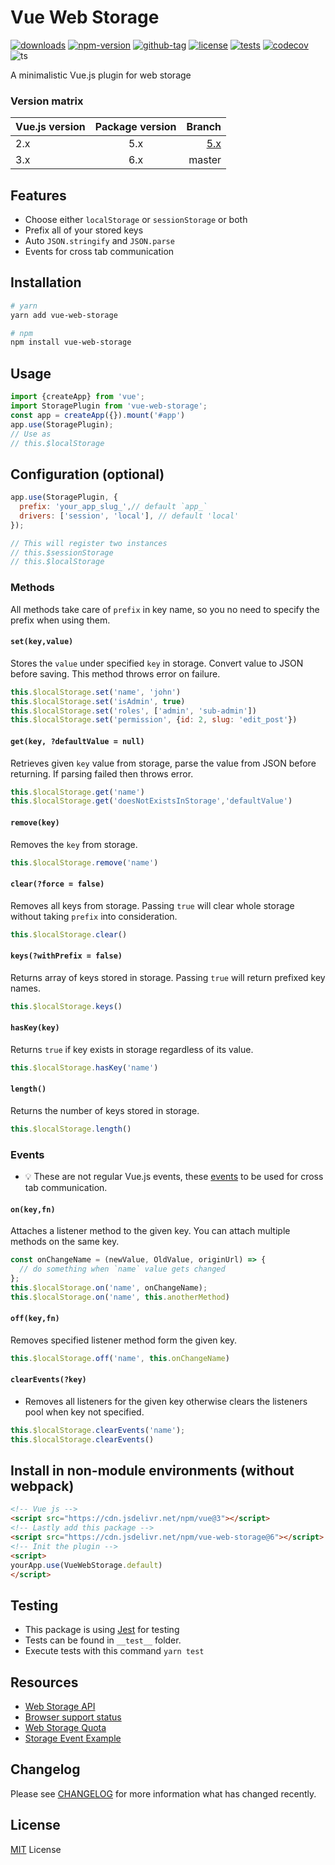 # Vue Web Storage

[![downloads](https://badgen.net/npm/dt/vue-web-storage)](http://npm-stats.com/~packages/vue-web-storage)
[![npm-version](https://badgen.net/npm/v/vue-web-storage)](https://www.npmjs.com/package/vue-web-storage)
[![github-tag](https://badgen.net/github/tag/ankurk91/vue-web-storage)](https://github.com/ankurk91/vue-web-storage/)
[![license](https://badgen.net/github/license/ankurk91/vue-web-storage)](https://yarnpkg.com/en/package/vue-web-storage)
[![tests](https://github.com/ankurk91/vue-web-storage/workflows/tests/badge.svg)](https://github.com/ankurk91/vue-web-storage/actions)
[![codecov](https://codecov.io/gh/ankurk91/vue-web-storage/branch/master/graph/badge.svg)](https://codecov.io/gh/ankurk91/vue-web-storage)
![ts](https://badgen.net/badge/Built%20With/TypeScript/blue)

A minimalistic Vue.js plugin for web storage

### Version matrix
| Vue.js version | Package version | Branch          |
| :---           | :---:           | ---:           | 
| 2.x            | 5.x             | [5.x](https://github.com/ankurk91/vue-web-storage/tree/v5.x) |
| 3.x            | 6.x             | master          |

## Features
* Choose either `localStorage` or `sessionStorage` or both
* Prefix all of your stored keys
* Auto `JSON.stringify` and `JSON.parse`
* Events for cross tab communication

## Installation
```bash
# yarn
yarn add vue-web-storage

# npm
npm install vue-web-storage
```

## Usage
```js
import {createApp} from 'vue';
import StoragePlugin from 'vue-web-storage';  
const app = createApp({}).mount('#app')
app.use(StoragePlugin); 
// Use as
// this.$localStorage
```

## Configuration (optional)
```js
app.use(StoragePlugin, {
  prefix: 'your_app_slug_',// default `app_`
  drivers: ['session', 'local'], // default 'local'
});

// This will register two instances
// this.$sessionStorage
// this.$localStorage
```

### Methods
All methods take care of `prefix` in key name, so you no need to specify the prefix when using them.

#### `set(key,value)`
Stores the `value` under specified `key` in storage. Convert value to JSON before saving.
This method throws error on failure.
```js
this.$localStorage.set('name', 'john')
this.$localStorage.set('isAdmin', true)
this.$localStorage.set('roles', ['admin', 'sub-admin'])
this.$localStorage.set('permission', {id: 2, slug: 'edit_post'})
```
#### `get(key, ?defaultValue = null)`
Retrieves given `key` value from storage, parse the value from JSON before returning.
If parsing failed then throws error.
```js
this.$localStorage.get('name')
this.$localStorage.get('doesNotExistsInStorage','defaultValue')
```
#### `remove(key)`
Removes the `key` from storage. 
```js
this.$localStorage.remove('name')
```
#### `clear(?force = false)`
Removes all keys from storage. Passing `true` will clear whole storage without taking `prefix` into consideration.
```js
this.$localStorage.clear()
```
#### `keys(?withPrefix = false)`
Returns array of keys stored in storage. Passing `true` will return prefixed key names.
```js
this.$localStorage.keys()
```
#### `hasKey(key)`
Returns `true` if key exists in storage regardless of its value.
```js
this.$localStorage.hasKey('name')
```
#### `length()`
Returns the number of keys stored in storage.
```js
this.$localStorage.length()
```

### Events
* :bulb: These are not regular Vue.js events, these [events](https://developer.mozilla.org/en-US/docs/Web/API/StorageEvent) to be used for cross tab communication.

#### `on(key,fn)`
Attaches a listener method to the given key. You can attach multiple methods on the same key.
```js
const onChangeName = (newValue, OldValue, originUrl) => {
  // do something when `name` value gets changed
};
this.$localStorage.on('name', onChangeName);
this.$localStorage.on('name', this.anotherMethod)
```
#### `off(key,fn)`
Removes specified listener method form the given key.
```js
this.$localStorage.off('name', this.onChangeName)
```
#### `clearEvents(?key)`
* Removes all listeners for the given key otherwise clears the listeners pool when key not specified.
```js
this.$localStorage.clearEvents('name');
this.$localStorage.clearEvents()
```

## Install in non-module environments (without webpack)
```html
<!-- Vue js -->
<script src="https://cdn.jsdelivr.net/npm/vue@3"></script>
<!-- Lastly add this package -->
<script src="https://cdn.jsdelivr.net/npm/vue-web-storage@6"></script>
<!-- Init the plugin -->
<script>
yourApp.use(VueWebStorage.default)
</script>
```

## Testing
* This package is using [Jest](https://github.com/facebook/jest) for testing
* Tests can be found in `__test__` folder.
* Execute tests with this command `yarn test`

## Resources
* [Web Storage API](https://developer.mozilla.org/en-US/docs/Web/API/Web_Storage_API)
* [Browser support status](https://caniuse.com/#feat=namevalue-storage)
* [Web Storage Quota](https://www.html5rocks.com/en/tutorials/offline/quota-research/)
* [Storage Event Example](https://html5demos.com/storage-events/)

## Changelog
Please see [CHANGELOG](CHANGELOG.md) for more information what has changed recently.

## License
[MIT](LICENSE.txt) License
